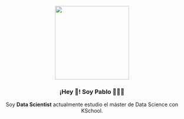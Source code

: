 <p align="center" width="300">
   <img align="center" width="200" src="https://avatars.githubusercontent.com/u/113723139?s=400&amp;u=778a02350b3d4afb22f9b1a6742b961a2a40e3e8&amp;v=4" />
   <h3 align="center">¡Hey 👋! Soy Pablo 👨🏻‍💻</h3>
</p>

<p align="center">Soy <strong>Data Scientist</strong> actualmente estudio el máster de Data Science con KSchool.<br /></p>
<p align="center">
<!--
**pablovdcf/pablovdcf** is a ✨ _special_ ✨ repository because its `README.md` (this file) appears on your GitHub profile.

Here are some ideas to get you started:

- 🔭 I’m currently working on ...
- 🌱 I’m currently learning ...
- 👯 I’m looking to collaborate on ...
- 🤔 I’m looking for help with ...
- 💬 Ask me about ...
- 📫 How to reach me: ...
- 😄 Pronouns: ...
- ⚡ Fun fact: ...
-->
